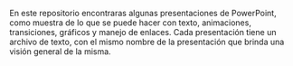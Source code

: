 En este repositorio encontraras algunas presentaciones de PowerPoint, como muestra de lo que se puede hacer con texto, animaciones, transiciones, gráficos y manejo de enlaces.
Cada presentación tiene un archivo de texto, con el mismo nombre de la presentación que brinda una visión general de la misma.
